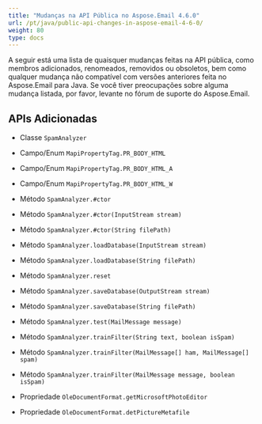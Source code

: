 ```yaml
---
title: "Mudanças na API Pública no Aspose.Email 4.6.0"
url: /pt/java/public-api-changes-in-aspose-email-4-6-0/
weight: 80
type: docs
---
```


A seguir está uma lista de quaisquer mudanças feitas na API pública, como membros adicionados, renomeados, removidos ou obsoletos, bem como qualquer mudança não compatível com versões anteriores feita no Aspose.Email para Java. Se você tiver preocupações sobre alguma mudança listada, por favor, levante no fórum de suporte do Aspose.Email.
## **APIs Adicionadas**
- Classe `SpamAnalyzer`

- Campo/Enum `MapiPropertyTag.PR_BODY_HTML`
- Campo/Enum `MapiPropertyTag.PR_BODY_HTML_A`
- Campo/Enum `MapiPropertyTag.PR_BODY_HTML_W`

- Método `SpamAnalyzer.#ctor`
- Método `SpamAnalyzer.#ctor(InputStream stream)`
- Método `SpamAnalyzer.#ctor(String filePath)`
- Método `SpamAnalyzer.loadDatabase(InputStream stream)`
- Método `SpamAnalyzer.loadDatabase(String filePath)`
- Método `SpamAnalyzer.reset`
- Método `SpamAnalyzer.saveDatabase(OutputStream stream)`
- Método `SpamAnalyzer.saveDatabase(String filePath)`
- Método `SpamAnalyzer.test(MailMessage message)`
- Método `SpamAnalyzer.trainFilter(String text, boolean isSpam)`
- Método `SpamAnalyzer.trainFilter(MailMessage[] ham, MailMessage[] spam)`
- Método `SpamAnalyzer.trainFilter(MailMessage message, boolean isSpam)`

- Propriedade `OleDocumentFormat.getMicrosoftPhotoEditor`
- Propriedade `OleDocumentFormat.detPictureMetafile`